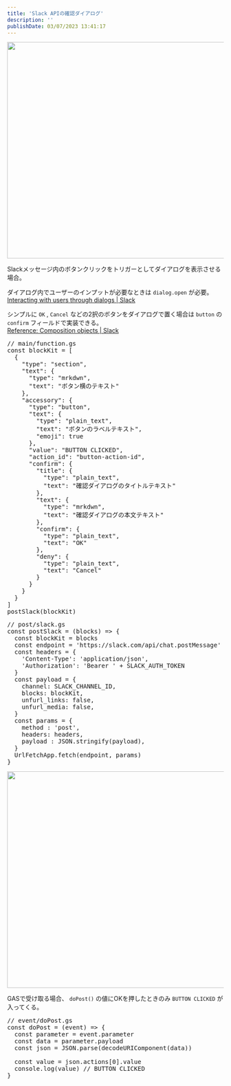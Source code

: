 ```yaml
---
title: 'Slack APIの確認ダイアログ'
description: ''
publishDate: 03/07/2023 13:41:17
---
```


<p><span itemscope itemtype="http://schema.org/Photograph"><img src="https://cdn-ak.f.st-hatena.com/images/fotolife/j/jotaki/20230224/20230224173736.jpg" width="960" height="504" loading="lazy" title="" class="hatena-fotolife" itemprop="image"></span></p>

<p>Slackメッセージ内のボタンクリックをトリガーとしてダイアログを表示させる場合。</p>

<p>ダイアログ内でユーザーのインプットが必要なときは <code>dialog.open</code> が必要。<br/>
<a href="https://api.slack.com/dialogs">Interacting with users through dialogs | Slack</a></p>

<p>シンプルに <code>OK</code> , <code>Cancel</code> などの2択のボタンをダイアログで置く場合は <code>button</code> の <code>confirm</code> フィールドで実装できる。<br/>
<a href="https://api.slack.com/reference/block-kit/composition-objects#confirm">Reference: Composition objects | Slack</a></p>

<pre class="code lang-javascript" data-lang="javascript" data-unlink><span class="synComment">// main/function.gs</span>
<span class="synStatement">const</span> blockKit = <span class="synIdentifier">[</span>
  <span class="synIdentifier">{</span>
    <span class="synConstant">&quot;type&quot;</span>: <span class="synConstant">&quot;section&quot;</span>,
    <span class="synConstant">&quot;text&quot;</span>: <span class="synIdentifier">{</span>
      <span class="synConstant">&quot;type&quot;</span>: <span class="synConstant">&quot;mrkdwn&quot;</span>,
      <span class="synConstant">&quot;text&quot;</span>: <span class="synConstant">&quot;ボタン横のテキスト&quot;</span>
    <span class="synIdentifier">}</span>,
    <span class="synConstant">&quot;accessory&quot;</span>: <span class="synIdentifier">{</span>
      <span class="synConstant">&quot;type&quot;</span>: <span class="synConstant">&quot;button&quot;</span>,
      <span class="synConstant">&quot;text&quot;</span>: <span class="synIdentifier">{</span>
        <span class="synConstant">&quot;type&quot;</span>: <span class="synConstant">&quot;plain_text&quot;</span>,
        <span class="synConstant">&quot;text&quot;</span>: <span class="synConstant">&quot;ボタンのラベルテキスト&quot;</span>,
        <span class="synConstant">&quot;emoji&quot;</span>: <span class="synConstant">true</span>
      <span class="synIdentifier">}</span>,
      <span class="synConstant">&quot;value&quot;</span>: <span class="synConstant">&quot;BUTTON CLICKED&quot;</span>,
      <span class="synConstant">&quot;action_id&quot;</span>: <span class="synConstant">&quot;button-action-id&quot;</span>,
      <span class="synConstant">&quot;confirm&quot;</span>: <span class="synIdentifier">{</span>
        <span class="synConstant">&quot;title&quot;</span>: <span class="synIdentifier">{</span>
          <span class="synConstant">&quot;type&quot;</span>: <span class="synConstant">&quot;plain_text&quot;</span>,
          <span class="synConstant">&quot;text&quot;</span>: <span class="synConstant">&quot;確認ダイアログのタイトルテキスト&quot;</span>
        <span class="synIdentifier">}</span>,
        <span class="synConstant">&quot;text&quot;</span>: <span class="synIdentifier">{</span>
          <span class="synConstant">&quot;type&quot;</span>: <span class="synConstant">&quot;mrkdwn&quot;</span>,
          <span class="synConstant">&quot;text&quot;</span>: <span class="synConstant">&quot;確認ダイアログの本文テキスト&quot;</span>
        <span class="synIdentifier">}</span>,
        <span class="synConstant">&quot;confirm&quot;</span>: <span class="synIdentifier">{</span>
          <span class="synConstant">&quot;type&quot;</span>: <span class="synConstant">&quot;plain_text&quot;</span>,
          <span class="synConstant">&quot;text&quot;</span>: <span class="synConstant">&quot;OK&quot;</span>
        <span class="synIdentifier">}</span>,
        <span class="synConstant">&quot;deny&quot;</span>: <span class="synIdentifier">{</span>
          <span class="synConstant">&quot;type&quot;</span>: <span class="synConstant">&quot;plain_text&quot;</span>,
          <span class="synConstant">&quot;text&quot;</span>: <span class="synConstant">&quot;Cancel&quot;</span>
        <span class="synIdentifier">}</span>
      <span class="synIdentifier">}</span>
    <span class="synIdentifier">}</span>
  <span class="synIdentifier">}</span>
<span class="synIdentifier">]</span>
postSlack(blockKit)
</pre>

<pre class="code lang-javascript" data-lang="javascript" data-unlink><span class="synComment">// post/slack.gs</span>
<span class="synStatement">const</span> postSlack = (blocks) =&gt; <span class="synIdentifier">{</span>
  <span class="synStatement">const</span> blockKit = blocks
  <span class="synStatement">const</span> endpoint = <span class="synConstant">'https://slack.com/api/chat.postMessage'</span>
  <span class="synStatement">const</span> headers = <span class="synIdentifier">{</span>
    <span class="synConstant">'Content-Type'</span>: <span class="synConstant">'application/json'</span>,
    <span class="synConstant">'Authorization'</span>: <span class="synConstant">'Bearer '</span> + SLACK_AUTH_TOKEN
  <span class="synIdentifier">}</span>
  <span class="synStatement">const</span> payload = <span class="synIdentifier">{</span>
    channel: SLACK_CHANNEL_ID,
    blocks: blockKit,
    unfurl_links: <span class="synConstant">false</span>,
    unfurl_media: <span class="synConstant">false</span>,
  <span class="synIdentifier">}</span>
  <span class="synStatement">const</span> params = <span class="synIdentifier">{</span>
    method : <span class="synConstant">'post'</span>,
    headers: headers,
    payload : JSON.stringify(payload),
  <span class="synIdentifier">}</span>
  UrlFetchApp.fetch(endpoint, params)
<span class="synIdentifier">}</span>
</pre>

<p><span itemscope itemtype="http://schema.org/Photograph"><img src="/images/hatena/20230307133918.png" width="1200" height="504" loading="lazy" title="" class="hatena-fotolife" itemprop="image"></span></p>

<p>GASで受け取る場合、 <code>doPost()</code> の値にOKを押したときのみ <code>BUTTON CLICKED</code> が入ってくる。</p>

<pre class="code lang-javascript" data-lang="javascript" data-unlink><span class="synComment">// event/doPost.gs</span>
<span class="synStatement">const</span> doPost = (<span class="synStatement">event</span>) =&gt; <span class="synIdentifier">{</span>
  <span class="synStatement">const</span> parameter = <span class="synStatement">event</span>.parameter
  <span class="synStatement">const</span> data = parameter.payload
  <span class="synStatement">const</span> json = JSON.parse(decodeURIComponent(data))

  <span class="synStatement">const</span> value = json.actions<span class="synIdentifier">[</span>0<span class="synIdentifier">]</span>.value
  console.log(value) <span class="synComment">// BUTTON CLICKED</span>
<span class="synIdentifier">}</span>
</pre>
